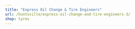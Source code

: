 ```yaml
---
title: "Express Oil Change & Tire Engineers"
url: /huntsville/express-oil-change-and-tire-engineers-3/
shop: tyres
---
```

